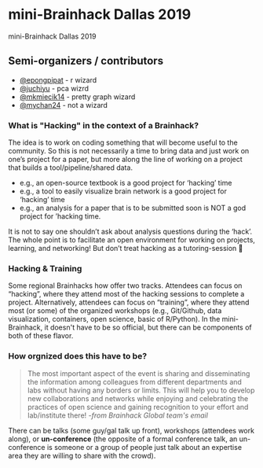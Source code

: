 # mini-Brainhack Dallas 2019
mini-Brainhack Dallas 2019

## Semi-organizers / contributors
* [@epongpipat](https://github.com/epongpipat) - r wizard
* [@juchiyu](https://github.com/juchiyu) - pca wizrd
* [@mkmiecik14](https://github.com/mkmiecik14) - pretty graph wizard 
* [@mychan24](https://github.com/mychan24) - not a wizard

### What is "Hacking" in the context of a Brainhack?
The idea is to work on coding something that will become useful to the community. So this is not necessarily a time to bring data and just work on one’s project for a paper, but more along the line of working on a project that builds a tool/pipeline/shared data.

* e.g., an open-source textbook is a good project for ‘hacking’ time
* e.g., a tool to easily visualize brain network is a good project for ‘hacking’ time
* e.g., an analysis for a paper that is to be submitted soon is NOT a god project for ’hacking time.

It is not to say one shouldn’t ask about analysis questions during the ‘hack’. The whole point is to facilitate an open environment for working on projects, learning, and networking! But don’t treat hacking as a tutoring-session :slightly_smiling_face:

### Hacking & Training
Some regional Brainhacks how offer two tracks. Attendees can focus on “hacking”, where they attend most of the hacking sessions to complete a project. Alternatively, attendees can focus on “training”, where they attend most (or some) of the organized workshops (e.g., Git/Github, data visualization, containers, open science, basic of R/Python). In the mini-Brainhack, it doesn't have to be so official, but there can be components of both of these flavor. 

### How orgnized does this have to be? 
>The most important aspect of the event is sharing and disseminating the information among colleagues from different departments and labs without having any borders or limits. This will help you to develop new collaborations and networks while enjoying and celebrating the practices of open science and gaining recognition to your effort and lab/institute there! *-from Brainhack Global team's email*

There can be talks (some guy/gal talk up  front), workshops (attendees work along), or **un-conference** (the opposite of a formal conference talk, an un-conference is someone or a group of people just talk about an expertise area they are willing to share with the crowd).
